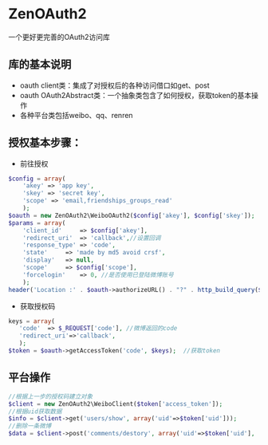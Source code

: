 ZenOAuth2
=========

一个更好更完善的OAuth2访问库

## 库的基本说明
*  oauth client类：集成了对授权后的各种访问借口如get、post
*  oauth OAuth2Abstract类：一个抽象类包含了如何授权，获取token的基本操作
*  各种平台类包括weibo、qq、renren

## 授权基本步骤：

+ 前往授权
```php
$config = array(
	'akey' => 'app key', 
	'skey' => 'secret key', 
	'scope' => 'email,friendships_groups_read'
	);
$oauth = new ZenOAuth2\WeiboOAuth2($config['akey'], $config['skey']);  //初始化oauth
$params = array(
	'client_id'		=> $config['akey'],
	'redirect_uri'	=> 'callback',//设置回调
	'response_type'	=> 'code',
	'state'		=> 'made by md5 avoid crsf',
	'display'	=> null,
	'scope'		=> $config['scope'],
	'forcelogin'    => 0, //是否使用已登陆微博账号
	);
header('Location :' . $oauth->authorizeURL() . "?" . http_build_query($params));
```
+ 获取授权码

 ```php
keys = array(
	'code'	=> $_REQUEST['code'], //微博返回的code
	'redirect_uri'=>'callback',
	);
$token = $oauth->getAccessToken('code', $keys);  //获取token
```

## 平台操作

```php
//根据上一步的授权码建立对象
$client = new ZenOAuth2\WeiboClient($token['access_token']);
//根据uid获取数据
$info = $client->get('users/show', array('uid'=>$token['uid'])); 
//删除一条微博
$data = $client->post('comments/destory', array('uid'=>$token['uid'], 'cid' => 'weiboid');  
```
